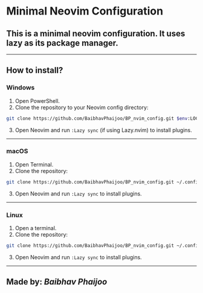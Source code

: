 # Minimal Neovim Configuration
## This is a minimal neovim configuration. It uses lazy as its package manager.

---
## How to install?

### Windows

1. Open PowerShell.
2. Clone the repository to your Neovim config directory:

``` bash
git clone https://github.com/BaibhavPhaijoo/BP_nvim_config.git $env:LOCALAPPDATA\nvim
```
3. Open Neovim and run `:Lazy sync` (if using Lazy.nvim) to install plugins.

---

### macOS

1. Open Terminal.
2. Clone the repository:

``` bash
git clone https://github.com/BaibhavPhaijoo/BP_nvim_config.git ~/.config/nvim
```
3. Open Neovim and run `:Lazy sync` to install plugins.

---

### Linux

1. Open a terminal.
2. Clone the repository:
```bash
git clone https://github.com/BaibhavPhaijoo/BP_nvim_config.git ~/.config/nvim
```
3. Open Neovim and run `:Lazy sync` to install plugins.

---
## Made by: ***Baibhav Phaijoo***

